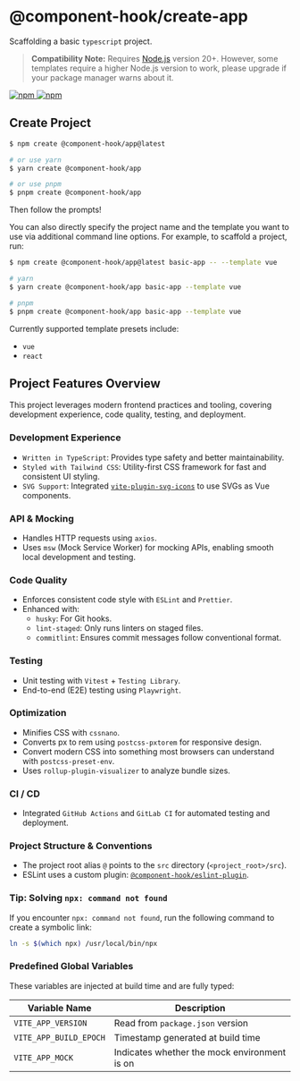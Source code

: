 # @component-hook/create-app

Scaffolding a basic `typescript` project.

> **Compatibility Note:**
> Requires [Node.js](https://nodejs.org/en/) version 20+. However, some templates require a higher Node.js version to work, please upgrade if your package manager warns about it.

<p>
  <a href="https://npm-stat.com/charts.html?package=@component-hook/create-app">
    <img src="https://img.shields.io/npm/dm/@component-hook/create-app.svg" alt="npm"/>
  </a>
  <a href="https://www.npmjs.com/package/@component-hook/create-app">
    <img src="https://img.shields.io/npm/v/@component-hook/create-app.svg" alt="npm"/>
  </a>
</p>

## Create Project

```bash
$ npm create @component-hook/app@latest

# or use yarn
$ yarn create @component-hook/app

# or use pnpm
$ pnpm create @component-hook/app
```

Then follow the prompts!

You can also directly specify the project name and the template you want to use via additional command line options. For example, to scaffold a project, run:

```bash
$ npm create @component-hook/app@latest basic-app -- --template vue

# yarn
$ yarn create @component-hook/app basic-app --template vue

# pnpm
$ pnpm create @component-hook/app basic-app --template vue
```

Currently supported template presets include:

- `vue`
- `react`

## Project Features Overview

This project leverages modern frontend practices and tooling, covering development experience, code quality, testing, and deployment.

### Development Experience

- `Written in TypeScript`: Provides type safety and better maintainability.
- `Styled with Tailwind CSS`: Utility-first CSS framework for fast and consistent UI styling.
- `SVG Support`: Integrated [`vite-plugin-svg-icons`](https://github.com/vbenjs/vite-plugin-svg-icons) to use SVGs as Vue components.

### API & Mocking

- Handles HTTP requests using `axios`.
- Uses `msw` (Mock Service Worker) for mocking APIs, enabling smooth local development and testing.

### Code Quality

- Enforces consistent code style with `ESLint` and `Prettier`.
- Enhanced with:
  - `husky`: For Git hooks.
  - `lint-staged`: Only runs linters on staged files.
  - `commitlint`: Ensures commit messages follow conventional format.

### Testing

- Unit testing with `Vitest` + `Testing Library`.
- End-to-end (E2E) testing using `Playwright`.

### Optimization

- Minifies CSS with `cssnano`.
- Converts px to rem using `postcss-pxtorem` for responsive design.
- Convert modern CSS into something most browsers can understand with `postcss-preset-env`.
- Uses `rollup-plugin-visualizer` to analyze bundle sizes.

### CI / CD

- Integrated `GitHub Actions` and `GitLab CI` for automated testing and deployment.

### Project Structure & Conventions

- The project root alias `@` points to the `src` directory (`<project_root>/src`).
- ESLint uses a custom plugin: [`@component-hook/eslint-plugin`](https://www.npmjs.com/package/@component-hook/eslint-plugin).

### Tip: Solving `npx: command not found`

If you encounter `npx: command not found`, run the following command to create a symbolic link:

```bash
ln -s $(which npx) /usr/local/bin/npx
```

### Predefined Global Variables

These variables are injected at build time and are fully typed:

| Variable Name          | Description                                  |
| ---------------------- | -------------------------------------------- |
| `VITE_APP_VERSION`     | Read from `package.json` version             |
| `VITE_APP_BUILD_EPOCH` | Timestamp generated at build time            |
| `VITE_APP_MOCK`        | Indicates whether the mock environment is on |
